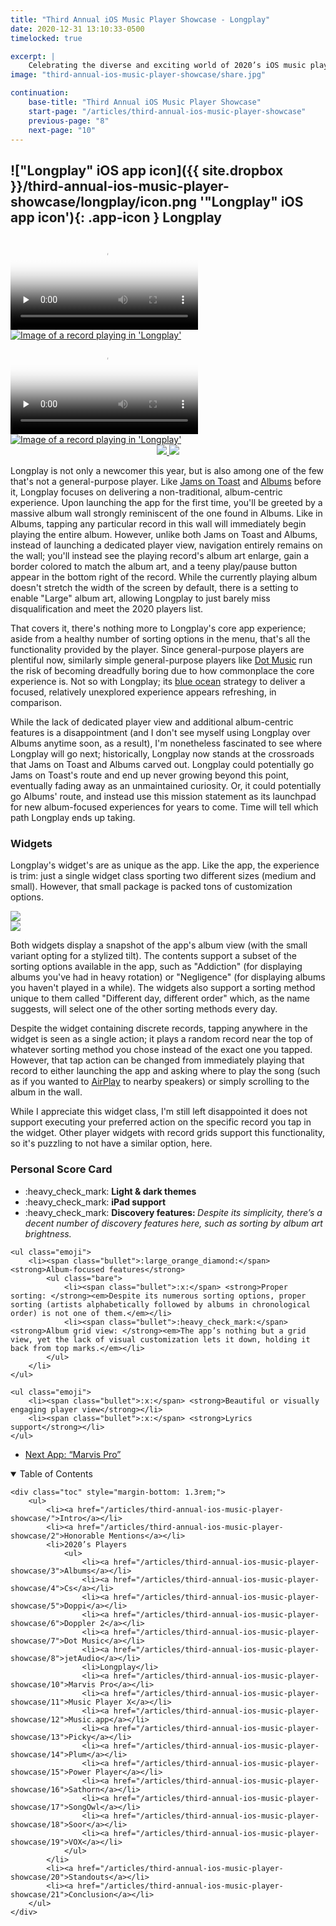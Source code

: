 ```yaml
---
title: "Third Annual iOS Music Player Showcase - Longplay"
date: 2020-12-31 13:10:33-0500
timelocked: true

excerpt: |
    Celebrating the diverse and exciting world of 2020’s iOS music players.
image: "third-annual-ios-music-player-showcase/share.jpg"

continuation:
    base-title: "Third Annual iOS Music Player Showcase"
    start-page: "/articles/third-annual-ios-music-player-showcase"
    previous-page: "8"
    next-page: "10"
---
```


## !["Longplay" iOS app icon]({{ site.dropbox }}/third-annual-ios-music-player-showcase/longplay/icon.png '"Longplay" iOS app icon'){: .app-icon } Longplay

<div class="show-when-light edge-to-edge large three-images ios-screenshot">
    <video controls preload="none" poster="{{ site.dropbox }}/third-annual-ios-music-player-showcase/longplay/light-usage-poster.jpg" alt="Video demonstrating 'Longplay' usage with light theme" title="Demonstrating 'Longplay' usage with light theme">
        <source src="{{ site.dropbox }}/third-annual-ios-music-player-showcase/longplay/light-usage.mp4" type="video/mp4">
        <source src="{{ site.dropbox }}/third-annual-ios-music-player-showcase/longplay/light-usage.webm" type="video/webm">
        <source src="{{ site.dropbox }}/third-annual-ios-music-player-showcase/longplay/light-usage.ogv" type="video/ogg">
        [HTML5 video tag not supported by your browser]
    </video>
    <a href="{{ site.dropbox }}/third-annual-ios-music-player-showcase/longplay/now-playing.webp">
        <picture>
            <source type="image/webp" srcset="{{ site.dropbox }}/third-annual-ios-music-player-showcase/longplay/now-playing.webp">
            <img title="A record playing in 'Longplay'" alt="Image of a record playing in 'Longplay'" src="{{ site.dropbox }}/third-annual-ios-music-player-showcase/longplay/now-playing.jpg">
        </picture>
    </a>
</div>
<div class="show-when-dark edge-to-edge large three-images ios-screenshot">
    <video controls preload="none" poster="{{ site.dropbox }}/third-annual-ios-music-player-showcase/longplay/dark-usage-poster.jpg" alt="Video demonstrating 'Longplay' usage with dark theme" title="Demonstrating 'Longplay' usage with dark theme">
        <source src="{{ site.dropbox }}/third-annual-ios-music-player-showcase/longplay/dark-usage.mp4" type="video/mp4">
        <source src="{{ site.dropbox }}/third-annual-ios-music-player-showcase/longplay/dark-usage.webm" type="video/webm">
        <source src="{{ site.dropbox }}/third-annual-ios-music-player-showcase/longplay/dark-usage.ogv" type="video/ogg">
        [HTML5 video tag not supported by your browser]
    </video>
    <a href="{{ site.dropbox }}/third-annual-ios-music-player-showcase/longplay/now-playing.webp">
        <picture>
            <source type="image/webp" srcset="{{ site.dropbox }}/third-annual-ios-music-player-showcase/longplay/now-playing.webp">
            <img title="A record playing in 'Longplay'" alt="Image of a record playing in 'Longplay'" src="{{ site.dropbox }}/third-annual-ios-music-player-showcase/longplay/now-playing.jpg">
        </picture>
    </a>
</div>

<div style="text-align:center" class="inline app-download">
    <a href="https://apps.apple.com/us/app/longplay/id1495152002">
        <img class="show-when-light" src="{{ site.dropbox }}/third-annual-ios-music-player-showcase/light-download-on-the-app-store.svg" />
        <img class="show-when-dark" src="{{ site.dropbox }}/third-annual-ios-music-player-showcase/dark-download-on-the-app-store.svg" />
    </a>
</div>

Longplay is not only a newcomer this year, but is also among one of the few that's not a general-purpose player. Like [Jams on Toast] and [Albums] before it, Longplay focuses on delivering a non-traditional, album-centric experience. Upon launching the app for the first time, you'll be greeted by a massive album wall strongly reminiscent of the one found in Albums. Like in Albums, tapping any particular record in this wall will immediately begin playing the entire album. However, unlike both Jams on Toast and Albums, instead of launching a dedicated player view, navigation entirely remains on the wall; you'll instead see the playing record's album art enlarge, gain a border colored to match the album art, and a teeny play/pause button appear in the bottom right of the record. While the currently playing album doesn't stretch the width of the screen by default, there is a setting to enable "Large" album art, allowing Longplay to just barely miss disqualification and meet the 2020 players list.

That covers it, there's nothing more to Longplay's core app experience; aside from a healthy number of sorting options in the menu, that's all the functionality provided by the player. Since general-purpose players are plentiful now, similarly simple general-purpose players like [Dot Music] run the risk of becoming dreadfully boring due to how commonplace the core experience is. Not so with Longplay; its [blue ocean](https://www.blueoceanstrategy.com/what-is-blue-ocean-strategy/) strategy to deliver a focused, relatively unexplored experience appears refreshing, in comparison.

While the lack of dedicated player view and additional album-centric features is a disappointment (and I don't see myself using Longplay over Albums anytime soon, as a result), I'm nonetheless fascinated to see where Longplay will go next; historically, Longplay now stands at the crossroads that Jams on Toast and Albums carved out. Longplay could potentially go Jams on Toast's route and end up never growing beyond this point, eventually fading away as an unmaintained curiosity. Or, it could potentially go Albums' route, and instead use this mission statement as its launchpad for new album-focused experiences for years to come. Time will tell which path Longplay ends up taking.

### Widgets

Longplay's widget's are as unique as the app. Like the app, the experience is trim: just a single widget class sporting two different sizes (medium and small). However, that small package is packed tons of customization options.

<div class="box widget">
    <div style="flex:0 1 40%;">
        <a href="{{ site.dropbox }}/third-annual-ios-music-player-showcase/longplay/widget-1.webp">
            <picture>
                <source type="image/webp" srcset="{{ site.dropbox }}/third-annual-ios-music-player-showcase/longplay/widget-1.webp">
                <img type="image/png" src="{{ site.dropbox }}/third-annual-ios-music-player-showcase/longplay/widget-1.png">
            </picture>
        </a>
    </div>
    <div style="flex:0 1 20%;">
        <a href="{{ site.dropbox }}/third-annual-ios-music-player-showcase/longplay/widget-2.webp">
            <picture>
                <source type="image/webp" srcset="{{ site.dropbox }}/third-annual-ios-music-player-showcase/longplay/widget-2.webp">
                <img type="image/png" src="{{ site.dropbox }}/third-annual-ios-music-player-showcase/longplay/widget-2.png">
            </picture>
        </a>
    </div>
</div>

Both widgets display a snapshot of the app's album view (with the small variant opting for a stylized tilt). The contents support a subset of the sorting options available in the app, such as "Addiction" (for displaying albums you've had in heavy rotation) or "Negligence" (for displaying albums you haven't played in a while). The widgets also support a sorting method unique to them called "Different day, different order" which, as the name suggests, will select one of the other sorting methods every day.

Despite the widget containing discrete records, tapping anywhere in the widget is seen as a single action; it plays a random record near the top of whatever sorting method you chose instead of the exact one you tapped. However, that tap action can be changed from immediately playing that record to either launching the app and asking where to play the song (such as if you wanted to [AirPlay](https://www.apple.com/airplay/) to nearby speakers) or simply scrolling to the album in the wall.

While I appreciate this widget class, I'm still left disappointed it does not support executing your preferred action on the specific record you tap in the widget. Other player widgets with record grids support this functionality, so it's puzzling to not have a similar option, here.

### Personal Score Card

<div class="admonition aside">
    <ul class="emoji">
        <li><span class="bullet">:heavy_check_mark:</span> <strong>Light & dark themes</strong></li>
        <li><span class="bullet">:heavy_check_mark:</span> <strong>iPad support</strong></li>
        <li><span class="bullet">:heavy_check_mark:</span> <strong>Discovery features: </strong><em>Despite its simplicity, there’s a decent number of discovery features here, such as sorting by album art brightness.</em></li>
    </ul>
    
    <ul class="emoji">
        <li><span class="bullet">:large_orange_diamond:</span> <strong>Album-focused features</strong>
            <ul class="bare">
                <li><span class="bullet">:x:</span> <strong>Proper sorting: </strong><em>Despite its numerous sorting options, proper sorting (artists alphabetically followed by albums in chronological order) is not one of them.</em></li>
                <li><span class="bullet">:heavy_check_mark:</span> <strong>Album grid view: </strong><em>The app’s nothing but a grid view, yet the lack of visual customization lets it down, holding it back from top marks.</em></li>
            </ul>
        </li>
    </ul>
    
    <ul class="emoji">
        <li><span class="bullet">:x:</span> <strong>Beautiful or visually engaging player view</strong></li>
        <li><span class="bullet">:x:</span> <strong>Lyrics support</strong></li>
    </ul>
</div>

<ul id="blog-footer-buttons" class="button-group" style="text-align:left;">
    <li style="margin-left:0;width:auto;"><a href="/articles/third-annual-ios-music-player-showcase/10"><p class="button">Next App: “Marvis Pro”</p></a></li>
</ul>

<details open>
    <summary>Table of Contents</summary>

    <div class="toc" style="margin-bottom: 1.3rem;">
        <ul>
            <li><a href="/articles/third-annual-ios-music-player-showcase/">Intro</a></li>
            <li><a href="/articles/third-annual-ios-music-player-showcase/2">Honorable Mentions</a></li>
            <li>2020’s Players
                <ul>
                    <li><a href="/articles/third-annual-ios-music-player-showcase/3">Albums</a></li>
                    <li><a href="/articles/third-annual-ios-music-player-showcase/4">Cs</a></li>
                    <li><a href="/articles/third-annual-ios-music-player-showcase/5">Doppi</a></li>
                    <li><a href="/articles/third-annual-ios-music-player-showcase/6">Doppler 2</a></li>
                    <li><a href="/articles/third-annual-ios-music-player-showcase/7">Dot Music</a></li>
                    <li><a href="/articles/third-annual-ios-music-player-showcase/8">jetAudio</a></li>
                    <li>Longplay</li>
                    <li><a href="/articles/third-annual-ios-music-player-showcase/10">Marvis Pro</a></li>
                    <li><a href="/articles/third-annual-ios-music-player-showcase/11">Music Player X</a></li>
                    <li><a href="/articles/third-annual-ios-music-player-showcase/12">Music.app</a></li>
                    <li><a href="/articles/third-annual-ios-music-player-showcase/13">Picky</a></li>
                    <li><a href="/articles/third-annual-ios-music-player-showcase/14">Plum</a></li>
                    <li><a href="/articles/third-annual-ios-music-player-showcase/15">Power Player</a></li>
                    <li><a href="/articles/third-annual-ios-music-player-showcase/16">Sathorn</a></li>
                    <li><a href="/articles/third-annual-ios-music-player-showcase/17">SongOwl</a></li>
                    <li><a href="/articles/third-annual-ios-music-player-showcase/18">Soor</a></li>
                    <li><a href="/articles/third-annual-ios-music-player-showcase/19">VOX</a></li>
                </ul>
            </li>
            <li><a href="/articles/third-annual-ios-music-player-showcase/20">Standouts</a></li>
            <li><a href="/articles/third-annual-ios-music-player-showcase/21">Conclusion</a></li>
        </ul>
    </div>
</details>

[Jams on Toast]: https://apps.apple.com/us/app/jams-on-toast-music-player/id1303194454
[Albums]: https://apps.apple.com/us/app/albums-album-focused-player/id1469948986
[Dot Music]: https://apps.apple.com/us/app/dot-music-player/id1510755057